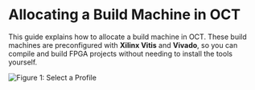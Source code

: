 # Allocating a Build Machine in OCT

This guide explains how to allocate a build machine in OCT. These build machines are preconfigured with **Xilinx Vitis** and **Vivado**, so you can compile and build FPGA projects without needing to install the tools yourself.  


![Figure 1: Select a Profile](bm-1.png)
